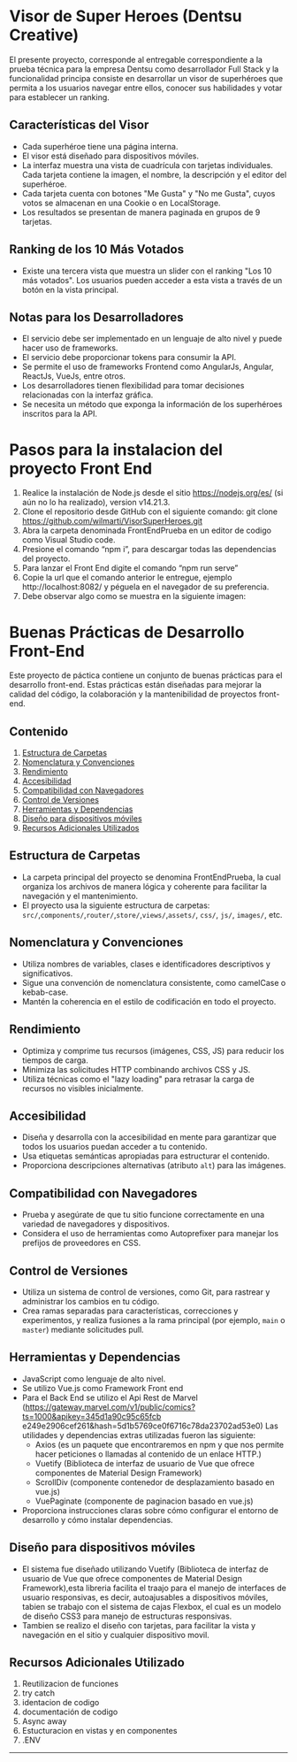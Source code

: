 # Visor de Super Heroes (Dentsu Creative)
El presente proyecto, corresponde al entregable correspondiente a la prueba técnica para la empresa Dentsu como desarrollador Full Stack y la funcionalidad principa consiste en desarrollar un visor de superhéroes que permita a los usuarios navegar entre ellos, conocer sus habilidades y votar para establecer un ranking.

## Características del Visor

- Cada superhéroe tiene una página interna.
- El visor está diseñado para dispositivos móviles.
- La interfaz muestra una vista de cuadrícula con tarjetas individuales. Cada tarjeta contiene la imagen, el nombre, la descripción y el editor del superhéroe.
- Cada tarjeta cuenta con botones "Me Gusta" y "No me Gusta", cuyos votos se almacenan en una Cookie o en LocalStorage.
- Los resultados se presentan de manera paginada en grupos de 9 tarjetas.

## Ranking de los 10 Más Votados

- Existe una tercera vista que muestra un slider con el ranking "Los 10 más votados". Los usuarios pueden acceder a esta vista a través de un botón en la vista principal.

## Notas para los Desarrolladores

- El servicio debe ser implementado en un lenguaje de alto nivel y puede hacer uso de frameworks.
- El servicio debe proporcionar tokens para consumir la API.
- Se permite el uso de frameworks Frontend como AngularJs, Angular, ReactJs, VueJs, entre otros.
- Los desarrolladores tienen flexibilidad para tomar decisiones relacionadas con la interfaz gráfica.
- Se necesita un método que exponga la información de los superhéroes inscritos para la API.

# Pasos para la instalacion del proyecto Front End

1.	Realice la instalación de Node.js desde el sitio https://nodejs.org/es/ (si aún no lo ha realizado), version v14.21.3.
2.	Clone el repositorio desde GitHub con el siguiente comando: git clone https://github.com/wilmarti/VisorSuperHeroes.git
3.	Abra la carpeta denominada FrontEndPrueba en un editor de codigo como Visual Studio code.
4.	Presione el comando “npm i”, para descargar todas las dependencias del proyecto.
5.	Para lanzar el Front End digite el comando “npm run serve”
7.	Copie la url que el comando anterior le entregue, ejemplo http://localhost:8082/ y péguela en el navegador de su preferencia.
8.	Debe observar algo como se muestra en la siguiente imagen:

# Buenas Prácticas de Desarrollo Front-End

Este proyecto de páctica contiene un conjunto de buenas prácticas para el desarrollo front-end. Estas prácticas están diseñadas para mejorar la calidad del código, la colaboración y la mantenibilidad de proyectos front-end.

## Contenido

1. [Estructura de Carpetas](#estructura-de-carpetas)
2. [Nomenclatura y Convenciones](#nomenclatura-y-convenciones)
3. [Rendimiento](#rendimiento)
4. [Accesibilidad](#accesibilidad)
5. [Compatibilidad con Navegadores](#compatibilidad-con-navegadores)
6. [Control de Versiones](#control-de-versiones)
7. [Herramientas y Dependencias](#herramientas-y-dependencias)
8. [Diseño para dispositivos móviles](#diseño-para-dispositivos-móviless)
9. [Recursos Adicionales Utilizados](#recursos-adicionales-utilizados)

## Estructura de Carpetas

- La carpeta principal del proyecto se denomina FrontEndPrueba, la cual organiza los archivos de manera lógica y coherente para facilitar la navegación y el mantenimiento.
- El proyecto usa la siguiente estructura de carpetas: `src/`,`components/`,`router/`,`store/`,`views/`,`assets/`, `css/`, `js/`, `images/`, etc.

## Nomenclatura y Convenciones

- Utiliza nombres de variables, clases e identificadores descriptivos y significativos.
- Sigue una convención de nomenclatura consistente, como camelCase o kebab-case.
- Mantén la coherencia en el estilo de codificación en todo el proyecto.

## Rendimiento

- Optimiza y comprime tus recursos (imágenes, CSS, JS) para reducir los tiempos de carga.
- Minimiza las solicitudes HTTP combinando archivos CSS y JS.
- Utiliza técnicas como el "lazy loading" para retrasar la carga de recursos no visibles inicialmente.

## Accesibilidad

- Diseña y desarrolla con la accesibilidad en mente para garantizar que todos los usuarios puedan acceder a tu contenido.
- Usa etiquetas semánticas apropiadas para estructurar el contenido.
- Proporciona descripciones alternativas (atributo `alt`) para las imágenes.

## Compatibilidad con Navegadores

- Prueba y asegúrate de que tu sitio funcione correctamente en una variedad de navegadores y dispositivos.
- Considera el uso de herramientas como Autoprefixer para manejar los prefijos de proveedores en CSS.

## Control de Versiones

- Utiliza un sistema de control de versiones, como Git, para rastrear y administrar los cambios en tu código.
- Crea ramas separadas para características, correcciones y experimentos, y realiza fusiones a la rama principal (por ejemplo, `main` o `master`) mediante solicitudes pull.

## Herramientas y Dependencias

- JavaScript como lenguaje de alto nivel.
- Se utilizo Vue.js como Framework Front end
- Para el Back End se utilizo el Api Rest de Marvel (https://gateway.marvel.com/v1/public/comics?ts=1000&apikey=345d1a90c95c65fcb
e249e2906cef261&hash=5d1b5769ce0f6716c78da23702ad53e0)
Las utilidades y dependencias extras utilizadas fueron las siguiente:
   * Axios (es un paquete que encontraremos en npm y que nos permite hacer peticiones o llamadas al contenido de un enlace HTTP.)
   * Vuetify (Biblioteca de interfaz de usuario de Vue que ofrece componentes de Material Design Framework)
   * ScrollDiv (componente contenedor de desplazamiento basado en vue.js)
   * VuePaginate (componente de paginacion basado en vue.js)
- Proporciona instrucciones claras sobre cómo configurar el entorno de desarrollo y cómo instalar dependencias.

## Diseño para dispositivos móviles

- El sistema fue diseñado utilizando Vuetify (Biblioteca de interfaz de usuario de Vue que ofrece componentes de Material Design Framework),esta libreria facilita el traajo para el manejo de interfaces de usuario responsivas, es decir, autoajusables a dispositivos móviles, tabien se trabajo con el sistema de cajas Flexbox, el cual es un modelo de diseño CSS3 para manejo de estructuras responsivas.
- Tambien se realizo el diseño con tarjetas, para facilitar la vista y navegación en el sitio y cualquier dispositivo movil.

## Recursos Adicionales Utilizado
  1. Reutilizacion de funciones
2. try catch
3. identacion de codigo
4. documentación de codigo
5. Async away
6. Estucturacion en vistas y en componentes
7. .ENV
---


```




 
